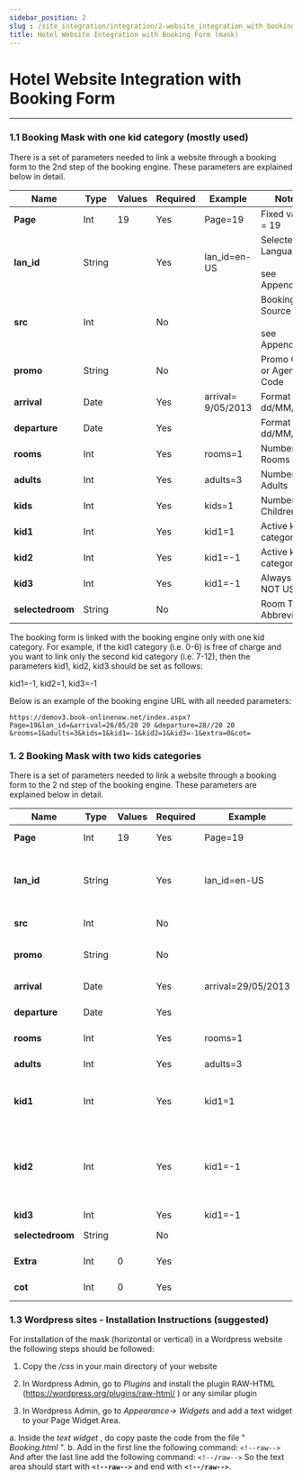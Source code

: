 ```yaml
---
sidebar_position: 2
slug : /site_integration/integration/2-website_integration_with_booking_form
title: Hotel Website Integration with Booking Form (mask)
---
```

# Hotel Website Integration with Booking Form
---

### 1.1 Booking Mask with one kid category (mostly used)

There is a set of parameters needed to link a website through a booking form to the
2nd step of the booking engine. These parameters are explained below in detail.

| **Name**         | **Type** | **Values** | **Required** | **Example**          | **Notes**                                  |
| ---------------- | -------- | ---------- | ------------ | -------------------- | ------------------------------------------ |
| **Page**         | Int      | 19         | Yes          | Page=19              | Fixed value = 19                           |
| **lan_id**       | String   |            | Yes          | lan_id=en-US       | Selected Language <br/><br/>see Appendix I |
| **src**          | Int      |            | No           |                      | Booking Source <br/><br/>see Appendix II   |
| **promo**        | String   |            | No           |                      | Promo Code or Agent Code                   |
| **arrival**      | Date     |            | Yes          | arrival= 9/05/2013 | Format <br/>dd/MM/yyyy                |
| **departure**    | Date     |            | Yes          |                      | Format <br/>dd/MM/yyyy                |
| **rooms**        | Int      |            | Yes          | rooms=1            | Number of Rooms                            |
| **adults**       | Int      |            | Yes          | adults=3           | Number of Adults                           |
| **kids**         | Int      |            | Yes          | kids=1             | Number of Children                         |
| **kid1**         | Int      |            | Yes          | kid1=1             | Active kid category                        |
| **kid2**         | Int      |            | Yes          | kid1=-1            | Active kid category                        |
| **kid3**         | Int      |            | Yes          | kid1=-1            | Always -1 – NOT USED                       |
| **selectedroom** | String   |            | No           |                      | Room Type Abbreviation                     |

The booking form is linked with the booking engine only with one kid category.
For example, if the kid1 category (i.e. 0-6) is free of charge and you want to link only
the second kid category (i.e. 7-12), then the parameters kid1, kid2, kid3 should be
set as follows:

kid1=-1, kid2=1, kid3=-1

Below is an example of the booking engine URL with all needed parameters:
```
https://demov3.book-onlinenow.net/index.aspx?Page=19&lan_id=&arrival=26/05/20 20 &departure=28//20 20 &rooms=1&adults=3&kids=1&kid1=-1&kid2=1&kid3=-1&extra=0&cot=
```

### 1. 2 Booking Mask with two kids categories

There is a set of parameters needed to link a website through a booking form to the
2 nd step of the booking engine. These parameters are explained below in detail.

| **Name**         | **Type** | **Values** | **Required** | **Example**          | **Notes**                                                       |
| ---------------- | -------- | ---------- | ------------ | -------------------- | --------------------------------------------------------------- |
| **Page**         | Int      | 19         | Yes          | Page=19            | Fixed value = 19                                                |
| **lan_id**       | String   |            | Yes          | lan_id=en-US       | Selected Language <br/><br/>see Appendix 1                      |
| **src**          | Int      |            | No           |                      | Booking Source                                                  |
| **promo**        | String   |            | No           |                      | Promo Code or Agent Code                                        |
| **arrival**      | Date     |            | Yes          | arrival=29/05/2013 | Format <br/>dd/MM/yyyy                                     |
| **departure**    | Date     |            | Yes          |                      | Format <br/>dd/MM/yyyy                                     |
| **rooms**        | Int      |            | Yes          | rooms=1            | Number of Rooms                                                 |
| **adults**       | Int      |            | Yes          | adults=3           | Number of Adults                                                |
| **kid1**         | Int      |            | Yes          | kid1=1             | Number of kids of the 1st kid category                          |
| **kid2**         | Int      |            | Yes          | kid1=-1            | Number of kids of the 2nd kid category <br/><br/>see Appendix 3 |
| **kid3**         | Int      |            | Yes          | kid1=-1            | Always -1                                                       |
| **selectedroom** | String   |            | No           |                      | Room Type Abbreviation                                          |
| **Extra**        | Int      | 0          | Yes          |                      | Fixed value = 0                                                 |
| **cot**          | Int      | 0          | Yes          |                      | Fixed value = 0                                                 |


### 1.3 Wordpress sites - Installation Instructions (suggested)

For installation of the mask (horizontal or vertical) in a Wordpress website the following steps should be followed:

1. Copy the _/css_ in your main directory of your website

2. In Wordpress Admin, go to _Plugins_ and install the plugin RAW-HTML
(https://wordpress.org/plugins/raw-html/ ) or any similar plugin

3. In Wordpress Admin, go to _Appearance-> Widgets_ and add a text widget to your Page Widget Area.

a. Inside the _text widget_ , do copy paste the code from the file " _Booking.html_ ".
b. Add in the first line the following command:
```<!--raw-->```
And after the last line add the following command:
```<!--/raw-->```
So the text area should start with **```<!--raw-->```** and end with **```<!--/raw-->```**.
